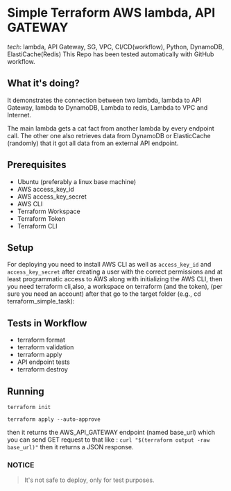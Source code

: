 # Simple Terraform AWS lambda, API GATEWAY

_tech_:
lambda, API Gateway, SG, VPC, CI/CD(workflow), Python, DynamoDB, ElastiCache(Redis)
This Repo has been tested automatically with GitHub workflow.


## What it's doing?

It demonstrates the connection between two lambda, lambda to API Gateway, lambda to DynamoDB, Lambda to redis,
Lambda to VPC and Internet.

The main lambda gets a cat fact from another lambda by every endpoint call. The other one also retrieves data
from DynamoDB or ElasticCache (randomly) that it got all data from an external API endpoint.

## Prerequisites

- Ubuntu (preferably a linux base machine)
- AWS access_key_id
- AWS access_key_secret
- AWS CLI
- Terraform Workspace
- Terraform Token
- Terraform CLI

## Setup

For deploying you need to install AWS CLI as well as `access_key_id` and `access_key_secret` after creating a user
with the correct permissions and at least programmatic access to AWS along with initializing the AWS CLI, then
you need terraform cli,also, a workspace on terraform (and the token), (per sure you need an account) after that
go to the target folder (e.g., cd terraform_simple_task):

## Tests in Workflow

- terraform format
- terraform validation
- terraform apply
- API endpoint tests
- terraform destroy

## Running

`terraform init`

`terraform apply --auto-approve`

then it returns the AWS_API_GATEWAY endpoint (named base_url) which you can send GET request to that like :
`curl "$(terraform output -raw base_url)"` then it returns a JSON response.

### NOTICE

> It's not safe to deploy, only for test purposes.


